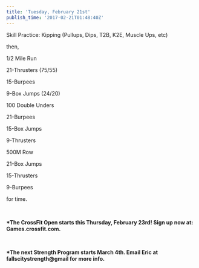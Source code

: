 ```yaml
---
title: 'Tuesday, February 21st'
publish_time: '2017-02-21T01:48:40Z'
---
```


Skill Practice: Kipping (Pullups, Dips, T2B, K2E, Muscle Ups, etc)

then,

1/2 Mile Run

21-Thrusters (75/55)

15-Burpees

9-Box Jumps (24/20)

100 Double Unders

21-Burpees

15-Box Jumps

9-Thrusters

500M Row

21-Box Jumps

15-Thrusters

9-Burpees

for time.

 

**\*The CrossFit Open starts this Thursday, February 23rd! Sign up now
at: Games.crossfit.com.**

 

**\*The next Strength Program starts March 4th. Email Eric at
fallscitystrength\@gmail for more info.**
